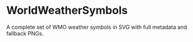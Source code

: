 WorldWeatherSymbols
===================

A complete set of WMO weather symbols in SVG with full metadata and fallback PNGs.
